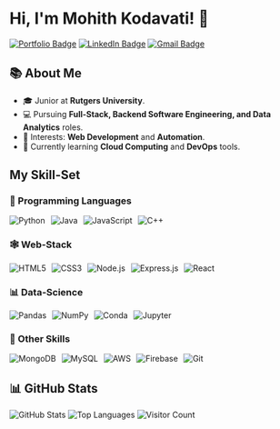 # Hi, I'm Mohith Kodavati! 👋

[![Portfolio Badge](https://img.shields.io/badge/💼-My%20Portfolio-orange?style=for-the-badge)](https://mohithkodavati.vercel.app/)
[![LinkedIn Badge](https://img.shields.io/badge/-LinkedIn-blue?logo=linkedin&logoColor=white&style=for-the-badge)](https://www.linkedin.com/in/mohitkodavati/)
[![Gmail Badge](https://img.shields.io/badge/-Gmail-red?logo=gmail&logoColor=white&style=for-the-badge)](mailto:mohitkod178@gmail.com)

## 📚 About Me
- 🎓 Junior at **Rutgers University**.
- 💻 Pursuing **Full-Stack, Backend Software Engineering, and Data Analytics** roles.
- 🌟 Interests: **Web Development** and **Automation**.
- 🌱 Currently learning **Cloud Computing** and **DevOps** tools.

## My Skill-Set

### 🔧 Programming Languages
<div style="display: flex; gap: 10px;">
    <img src="https://img.shields.io/badge/-Python-3776AB?logo=python&logoColor=white&style=for-the-badge" alt="Python">
    <img src="https://img.shields.io/badge/-Java-007396?logo=java&logoColor=white&style=for-the-badge" alt="Java">
    <img src="https://img.shields.io/badge/-JavaScript-F7DF1E?logo=javascript&logoColor=black&style=for-the-badge" alt="JavaScript">
    <img src="https://img.shields.io/badge/-C++-00599C?logo=cplusplus&logoColor=white&style=for-the-badge" alt="C++">
</div>

### 🕸 Web-Stack
<div style="display: flex; gap: 10px;">
    <img src="https://img.shields.io/badge/-HTML5-E34F26?logo=html5&logoColor=white&style=for-the-badge" alt="HTML5">
    <img src="https://img.shields.io/badge/-CSS3-1572B6?logo=css3&logoColor=white&style=for-the-badge" alt="CSS3">
    <img src="https://img.shields.io/badge/-Node.js-339933?logo=node.js&logoColor=white&style=for-the-badge" alt="Node.js">
    <img src="https://img.shields.io/badge/-Express.js-000000?logo=express&logoColor=white&style=for-the-badge" alt="Express.js">
    <img src="https://img.shields.io/badge/-React-61DAFB?logo=react&logoColor=black&style=for-the-badge" alt="React">
</div>

### 📊 Data-Science
<div style="display: flex; gap: 10px;">
    <img src="https://img.shields.io/badge/-Pandas-150458?logo=pandas&logoColor=white&style=for-the-badge" alt="Pandas">
    <img src="https://img.shields.io/badge/-NumPy-013243?logo=numpy&logoColor=white&style=for-the-badge" alt="NumPy">
    <img src="https://img.shields.io/badge/-Conda-44A833?logo=anaconda&logoColor=white&style=for-the-badge" alt="Conda">
    <img src="https://img.shields.io/badge/-Jupyter-F37626?logo=jupyter&logoColor=white&style=for-the-badge" alt="Jupyter">
</div>

### 🔑 Other Skills
<div style="display: flex; gap: 10px;">
    <img src="https://img.shields.io/badge/-MongoDB-47A248?logo=mongodb&logoColor=white&style=for-the-badge" alt="MongoDB">
    <img src="https://img.shields.io/badge/-MySQL-4479A1?logo=mysql&logoColor=white&style=for-the-badge" alt="MySQL">
    <img src="https://img.shields.io/badge/-AWS-232F3E?logo=amazonaws&logoColor=white&style=for-the-badge" alt="AWS">
    <img src="https://img.shields.io/badge/-Firebase-FFCA28?logo=firebase&logoColor=black&style=for-the-badge" alt="Firebase">
    <img src="https://img.shields.io/badge/-Git-F05032?logo=git&logoColor=white&style=for-the-badge" alt="Git">
</div>

## 📊 GitHub Stats
![GitHub Stats](https://github-readme-stats.vercel.app/api?username=mohith174&show_icons=true&theme=dark)
![Top Languages](https://github-readme-stats.vercel.app/api/top-langs/?username=mohith174&layout=compact&theme=dark)
![Visitor Count](https://visitor-badge.laobi.icu/badge?page_id=mohith174.mohith174)
